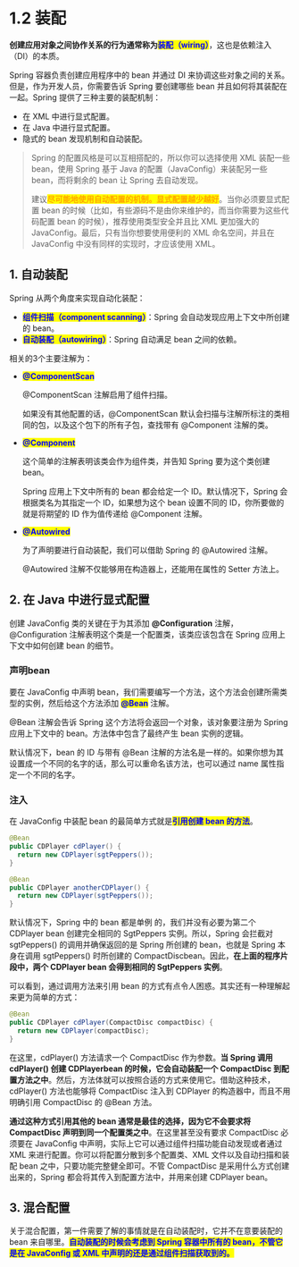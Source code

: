 # 1.2 装配

**创建应用对象之间协作关系的行为通常称为**<mark style="color:blue;">**装配（wiring）**</mark>，这也是依赖注入（DI）的本质。

Spring 容器负责创建应用程序中的 bean 并通过 DI 来协调这些对象之间的关系。但是，作为开发人员，你需要告诉 Spring 要创建哪些 bean 并且如何将其装配在一起。Spring 提供了三种主要的装配机制：

* 在 XML 中进行显式配置。
* 在 Java 中进行显式配置。
* 隐式的 bean 发现机制和自动装配。

> Spring 的配置风格是可以互相搭配的，所以你可以选择使用 XML 装配一些 bean，使用 Spring 基于 Java 的配置（JavaConfig）来装配另一些 bean，而将剩余的 bean 让 Spring 去自动发现。
>
> 建议<mark style="color:orange;">**尽可能地使用自动配置的机制。显式配置越少越好**</mark>。当你必须要显式配置 bean 的时候（比如，有些源码不是由你来维护的，而当你需要为这些代码配置 bean 的时候），推荐使用类型安全并且比 XML 更加强大的 JavaConfig。最后，只有当你想要使用便利的 XML 命名空间，并且在 JavaConfig 中没有同样的实现时，才应该使用 XML。

## 1. 自动装配

Spring 从两个角度来实现自动化装配：

* <mark style="color:blue;">**组件扫描（component scanning）**</mark>：Spring 会自动发现应用上下文中所创建的 bean。
* <mark style="color:blue;">**自动装配（autowiring）**</mark>：Spring 自动满足 bean 之间的依赖。

相关的3个主要注解为：

*   <mark style="color:blue;">**@ComponentScan**</mark>

    @ComponentScan 注解启用了组件扫描。

    如果没有其他配置的话，@ComponentScan 默认会扫描与注解所标注的类相同的包，以及这个包下的所有子包，查找带有 @Component 注解的类。
*   <mark style="color:blue;">**@Component**</mark>

    这个简单的注解表明该类会作为组件类，并告知 Spring 要为这个类创建 bean。

    Spring 应用上下文中所有的 bean 都会给定一个 ID。默认情况下，Spring 会根据类名为其指定一个 ID，如果想为这个 bean 设置不同的 ID，你所要做的就是将期望的 ID 作为值传递给 @Component 注解。
*   <mark style="color:blue;">**@Autowired**</mark>

    为了声明要进行自动装配，我们可以借助 Spring 的 @Autowired 注解。

    @Autowired 注解不仅能够用在构造器上，还能用在属性的 Setter 方法上。

## **2. 在 Java 中进行显式配置**

创建 JavaConfig 类的关键在于为其添加 **@Configuration** 注解，@Configuration 注解表明这个类是一个配置类，该类应该包含在 Spring 应用上下文中如何创建 bean 的细节。

### **声明bean**

要在 JavaConfig 中声明 bean，我们需要编写一个方法，这个方法会创建所需类型的实例，然后给这个方法添加 <mark style="color:blue;">**@Bean**</mark> 注解。

@Bean 注解会告诉 Spring 这个方法将会返回一个对象，该对象要注册为 Spring 应用上下文中的 bean。方法体中包含了最终产生 bean 实例的逻辑。

默认情况下，bean 的 ID 与带有 @Bean 注解的方法名是一样的。如果你想为其设置成一个不同的名字的话，那么可以重命名该方法，也可以通过 name 属性指定一个不同的名字。

### **注入**

在 JavaConfig 中装配 bean 的最简单方式就是<mark style="color:blue;">**引用创建 bean 的方法**</mark>。

```java
@Bean
public CDPlayer cdPlayer() {
  return new CDPlayer(sgtPeppers());
}

@Bean
public CDPlayer anotherCDPlayer() {
  return new CDPlayer(sgtPeppers());
}
```

默认情况下，Spring 中的 bean 都是单例 的，我们并没有必要为第二个 CDPlayer bean 创建完全相同的 SgtPeppers 实例。所以，Spring 会拦截对 sgtPeppers() 的调用并确保返回的是 Spring 所创建的 bean，也就是 Spring 本身在调用 sgtPeppers() 时所创建的 CompactDiscbean。因此，**在上面的程序片段中，两个 CDPlayer bean 会得到相同的 SgtPeppers 实例**。

可以看到，通过调用方法来引用 bean 的方式有点令人困惑。其实还有一种理解起来更为简单的方式：

```java
@Bean
public CDPlayer cdPlayer(CompactDisc compactDisc) {
  return new CDPlayer(compactDisc);
}
```

在这里，cdPlayer() 方法请求一个 CompactDisc 作为参数。**当 Spring 调用 cdPlayer() 创建 CDPlayerbean 的时候，它会自动装配一个 CompactDisc 到配置方法之中**。然后，方法体就可以按照合适的方式来使用它。借助这种技术，cdPlayer() 方法也能够将 CompactDisc 注入到 CDPlayer 的构造器中，而且不用明确引用 CompactDisc 的 @Bean 方法。

**通过这种方式引用其他的 bean 通常是最佳的选择，因为它不会要求将 CompactDisc 声明到同一个配置类之中**。在这里甚至没有要求 CompactDisc 必须要在 JavaConfig 中声明，实际上它可以通过组件扫描功能自动发现或者通过 XML 来进行配置。你可以将配置分散到多个配置类、XML 文件以及自动扫描和装配 bean 之中，只要功能完整健全即可。不管 CompactDisc 是采用什么方式创建出来的，Spring 都会将其传入到配置方法中，并用来创建 CDPlayer bean。

## **3. 混合配置**

关于混合配置，第一件需要了解的事情就是在自动装配时，它并不在意要装配的 bean 来自哪里。<mark style="color:blue;">**自动装配的时候会考虑到 Spring 容器中所有的 bean，不管它是在 JavaConfig 或 XML 中声明的还是通过组件扫描获取到的。**</mark>

